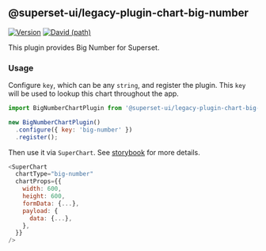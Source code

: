 ## @superset-ui/legacy-plugin-chart-big-number

[![Version](https://img.shields.io/npm/v/@superset-ui/legacy-plugin-chart-big-number.svg?style=flat-square)](https://img.shields.io/npm/v/@superset-ui/legacy-plugin-chart-big-number.svg?style=flat-square)
[![David (path)](https://img.shields.io/david/apache-superset/superset-ui.svg?path=packages%2Fsuperset-ui-legacy-plugin-chart-big-number&style=flat-square)](https://david-dm.org/apache-superset/superset-ui?path=packages/superset-ui-legacy-plugin-chart-big-number)

This plugin provides Big Number for Superset.

### Usage

Configure `key`, which can be any `string`, and register the plugin. This `key` will be used to lookup this chart throughout the app.

```js
import BigNumberChartPlugin from '@superset-ui/legacy-plugin-chart-big-number';

new BigNumberChartPlugin()
  .configure({ key: 'big-number' })
  .register();
```

Then use it via `SuperChart`. See [storybook](https://apache-superset.github.io/superset-ui-legacy/?selectedKind=plugin-chart-big-number) for more details.

```js
<SuperChart
  chartType="big-number"
  chartProps={{
    width: 600,
    height: 600,
    formData: {...},
    payload: {
      data: {...},
    },
  }}
/>
```